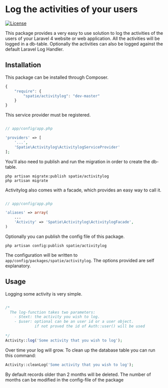 # Log the activities of your users

[![License](https://poser.pugx.org/spatie/googlesearch/license.png)](https://packagist.org/packages/spatie/googlesearch)

This package provides a very easy to use solution to log the activities of the users of your Laravel 4 website or web application. All the activities will be logged in a db-table. Optionally the activities can also be logged against the default Laravel Log Handler.

## Installation

This package can be installed through Composer.
```js
{
    "require": {
		"spatie/activitylog": "dev-master"
	}
}
```


This service provider must be registered.
```php

// app/config/app.php

'providers' => [
    '...',
    'Spatie\Activitylog\ActivitylogServiceProvider'
];
```


You'll also need to publish and run the migration in order to create the db-table.
```
php artisan migrate:publish spatie/activitylog
php artisan migrate 
```


Activitylog also comes with a facade, which provides an easy way to call it.
```php

// app/config/app.php

'aliases' => array(
	...
	'Activity' => 'Spatie\Activitylog\ActivitylogFacade',
)
```


Optionally you can publish the config file of this package.
```
php artisan config:publish spatie/activitylog 
```
The configuration will be written to  ```app/config/packages/spatie/activitylog```. The options provided are self explanatory.


## Usage

Logging some activity is very simple.
```php

/* 
  The log-function takes two parameters:
  	- $text: the activity you wish to log.
  	- $user: optional can be an user id or a user object. 
  	         if not proved the id of Auth::user() will be used
  
*/
Activity::log('Some activity that you wish to log');
```

Over time your log will grow. To clean up the database table you can run this command:
```php
Activity::cleanLog('Some activity that you wish to log');
```
By default records older than 2 months will be deleted. The number of months can be modified in the config-file of the package
